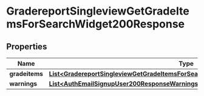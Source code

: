 

# GradereportSingleviewGetGradeItemsForSearchWidget200Response


## Properties

| Name | Type | Description | Notes |
|------------ | ------------- | ------------- | -------------|
|**gradeitems** | [**List&lt;GradereportSingleviewGetGradeItemsForSearchWidget200ResponseGradeitemsInner&gt;**](GradereportSingleviewGetGradeItemsForSearchWidget200ResponseGradeitemsInner.md) |  |  |
|**warnings** | [**List&lt;AuthEmailSignupUser200ResponseWarningsInner&gt;**](AuthEmailSignupUser200ResponseWarningsInner.md) |  |  [optional] |



